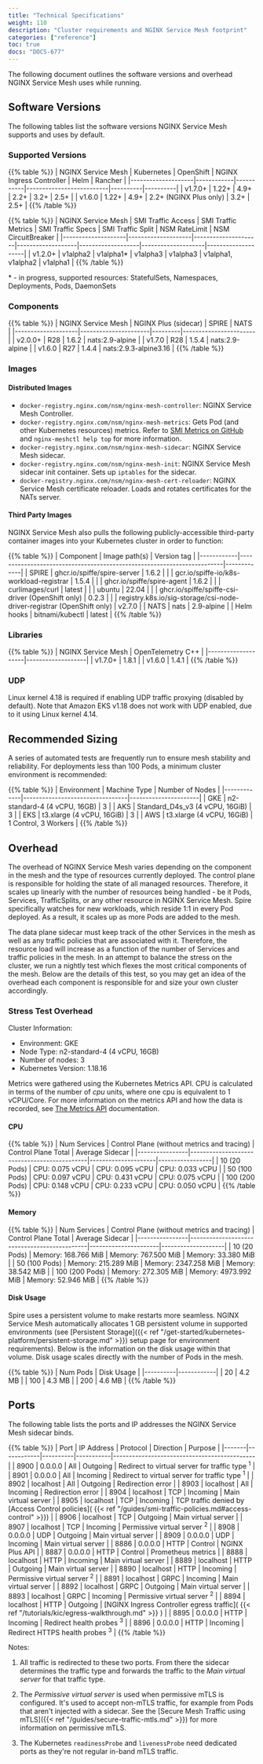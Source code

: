 ```yaml
---
title: "Technical Specifications"
weight: 110
description: "Cluster requirements and NGINX Service Mesh footprint"
categories: ["reference"]
toc: true
docs: "DOCS-677"
---
```


The following document outlines the software versions and overhead NGINX Service Mesh uses while running.

## Software Versions

The following tables list the software versions NGINX Service Mesh supports and uses by default.

### Supported Versions

{{% table %}}
| NGINX Service Mesh | Kubernetes | OpenShift | NGINX Ingress Controller | Helm     | Rancher  |
|--------------------|------------|-----------|--------------------------|----------|----------|
| v1.7.0+            | 1.22+      | 4.9+      | 2.2+                     | 3.2+     | 2.5+     |
| v1.6.0             | 1.22+      | 4.9+      | 2.2+ (NGINX Plus only)   | 3.2+     | 2.5+     |
{{% /table %}}

{{% table %}}
| NGINX Service Mesh | SMI Traffic Access | SMI Traffic Metrics | SMI Traffic Specs | SMI Traffic Split | NSM RateLimit      | NSM CircuitBreaker |
|--------------------|--------------------|---------------------|-------------------|-------------------|--------------------|--------------------|
| v1.2.0+            | v1alpha2           | v1alpha1\*          | v1alpha3          | v1alpha3          | v1alpha1, v1alpha2 | v1alpha1           |
{{% /table %}}

\* - in progress, supported resources: StatefulSets, Namespaces, Deployments, Pods, DaemonSets

### Components
{{% table %}}
| NGINX Service Mesh | NGINX Plus (sidecar) | SPIRE   | NATS                  |
|--------------------|----------------------|---------|-----------------------|
| v2.0.0+            | R28                  | 1.6.2   | nats:2.9-alpine       |
| v1.7.0             | R28                  | 1.5.4   | nats:2.9-alpine       |
| v1.6.0             | R27                  | 1.4.4   | nats:2.9.3-alpine3.16 |
{{% /table %}}

### Images
#### Distributed Images

- `docker-registry.nginx.com/nsm/nginx-mesh-controller`: NGINX Service Mesh Controller.
- `docker-registry.nginx.com/nsm/nginx-mesh-metrics`: Gets Pod (and other Kubernetes resources) metrics. Refer to [SMI Metrics on GitHub](https://github.com/servicemeshinterface/smi-metrics) and `nginx-meshctl help top` for more information.
- `docker-registry.nginx.com/nsm/nginx-mesh-sidecar`: NGINX Service Mesh sidecar.
- `docker-registry.nginx.com/nsm/nginx-mesh-init`: NGINX Service Mesh sidecar init container. Sets up `iptables` for the sidecar.
- `docker-registry.nginx.com/nsm/nginx-mesh-cert-reloader`: NGINX Service Mesh certificate reloader. Loads and rotates certificates for the NATs server.

#### Third Party Images
NGINX Service Mesh also pulls the following publicly-accessible third-party container images into your Kubernetes cluster in order to function:

{{% table %}}
| Component  | Image path(s)                                                          | Version tag |
|------------|------------------------------------------------------------------------|-------------|
| SPIRE      | ghcr.io/spiffe/spire-server                                            | 1.6.2       |
|            | gcr.io/spiffe-io/k8s-workload-registrar                                | 1.5.4       |
|            | ghcr.io/spiffe/spire-agent                                             | 1.6.2       |
|            | curlimages/curl                                                        | latest      |
|            | ubuntu                                                                 | 22.04       |
|            | ghcr.io/spiffe/spiffe-csi-driver (OpenShift only)                      | 0.2.3       |
|            | registry.k8s.io/sig-storage/csi-node-driver-registrar (OpenShift only) | v2.7.0      |
| NATS       | nats                                                                   | 2.9-alpine  |
| Helm hooks | bitnami/kubectl                                                        | latest      |
{{% /table %}}

### Libraries
{{% table %}}
| NGINX Service Mesh | OpenTelemetry C++ |
|--------------------|-------------------|
| v1.7.0+            | 1.8.1             |
| v1.6.0             | 1.4.1             |
{{% /table %}}

### UDP
Linux kernel 4.18 is required if enabling UDP traffic proxying (disabled by default). Note that Amazon EKS v1.18 does not work with UDP enabled, due to it using Linux kernel 4.14.

## Recommended Sizing

A series of automated tests are frequently run to ensure mesh stability and reliability. For deployments less than 100 Pods, a minimum cluster environment is recommended:

{{% table %}}
| Environment | Machine Type                    | Number of Nodes      |
|-------------|---------------------------------|----------------------|
| GKE         | n2-standard-4 (4 vCPU, 16GB)    | 3                    |
| AKS         | Standard_D4s_v3 (4 vCPU, 16GiB) | 3                    |
| EKS         | t3.xlarge (4 vCPU, 16GiB)       | 3                    |
| AWS         | t3.xlarge (4 vCPU, 16GiB)       | 1 Control, 3 Workers |
{{% /table %}}

## Overhead

The overhead of NGINX Service Mesh varies depending on the component in the mesh and the type of resources currently deployed. The control plane is responsible for holding the state of all managed resources. Therefore, it scales up linearly with the number of resources being handled - be it Pods, Services, TrafficSplits, or any other resource in NGINX Service Mesh. Spire specifically watches for new workloads, which reside 1:1 in every Pod deployed. As a result, it scales up as more Pods are added to the mesh.

The data plane sidecar must keep track of the other Services in the mesh as well as any traffic policies that are associated with it. Therefore, the resource load will increase as a function of the number of Services and traffic policies in the mesh. In an attempt to balance the stress on the cluster, we run a nightly test which flexes the most critical components of the mesh. Below are the details of this test, so you may get an idea of the overhead each component is responsible for and size your own cluster accordingly.

### Stress Test Overhead

Cluster Information:

- Environment: GKE
- Node Type: n2-standard-4 (4 vCPU, 16GB)
- Number of nodes: 3
- Kubernetes Version: 1.18.16

Metrics were gathered using the Kubernetes Metrics API. CPU is calculated in terms of the number of *cpu* units, where one cpu is equivalent to 1 vCPU/Core. For more information on the metrics API and how the data is recorded, see [The Metrics API](https://kubernetes.io/docs/tasks/debug-application-cluster/resource-metrics-pipeline/#the-metrics-api) documentation.

#### CPU

{{% table %}}
| Num Services   | Control Plane (without metrics and tracing) | Control Plane Total | Average Sidecar |
|----------------|---------------------------------------------|---------------------|-----------------|
| 10 (20 Pods)   | CPU: 0.075 vCPU                             | CPU: 0.095 vCPU     | CPU: 0.033 vCPU |
| 50 (100 Pods)  | CPU: 0.097 vCPU                             | CPU: 0.431 vCPU     | CPU: 0.075 vCPU |
| 100 (200 Pods) | CPU: 0.148 vCPU                             | CPU: 0.233 vCPU     | CPU: 0.050 vCPU |
{{% /table %}}

#### Memory

{{% table %}}
| Num Services   | Control Plane (without metrics and tracing) | Control Plane Total  | Average Sidecar    |
|----------------|---------------------------------------------|----------------------|--------------------|
| 10 (20 Pods)   | Memory: 168.766 MiB                         | Memory: 767.500 MiB  | Memory: 33.380 MiB |
| 50 (100 Pods)  | Memory: 215.289 MiB                         | Memory: 2347.258 MiB | Memory: 38.542 MiB |
| 100 (200 Pods) | Memory: 272.305 MiB                         | Memory: 4973.992 MiB | Memory: 52.946 MiB |
{{% /table %}}

#### Disk Usage

Spire uses a persistent volume to make restarts more seamless. NGINX Service Mesh automatically allocates 1 GB persistent volume in supported environments (see [Persistent Storage]({{< ref "/get-started/kubernetes-platform/persistent-storage.md" >}}) setup page for environment requirements). Below is the information on the disk usage within that volume. Disk usage scales directly with the number of Pods in the mesh.

{{% table %}}
| Num Pods | Disk Usage |
|----------|------------|
| 20       | 4.2 MB     |
| 100      | 4.3 MB     |
| 200      | 4.6 MB     |
{{% /table %}}

## Ports

The following table lists the ports and IP addresses the NGINX Service Mesh sidecar binds.

{{% table %}}
| Port  | IP Address | Protocol | Direction | Purpose                                     |
|-------|------------|----------|-----------|---------------------------------------------|
| 8900  | 0.0.0.0    | All      | Outgoing  | Redirect to virtual server for traffic type <sup>1</sup> |
| 8901  | 0.0.0.0    | All      | Incoming  | Redirect to virtual server for traffic type <sup>1</sup> |
| 8902  | localhost  | All      | Outgoing  | Redirection error                           |
| 8903  | localhost  | All      | Incoming  | Redirection error                           |
| 8904  | localhost  | TCP      | Incoming  | Main virtual server                         |
| 8905  | localhost  | TCP      | Incoming  | TCP traffic denied by [Access Control policies]( {{< ref "/guides/smi-traffic-policies.md#access-control" >}}) |
| 8906  | localhost  | TCP      | Outgoing  | Main virtual server                         |
| 8907  | localhost  | TCP      | Incoming  | Permissive virtual server <sup>2</sup>      |
| 8908  | 0.0.0.0    | UDP      | Outgoing  | Main virtual server                         |
| 8909  | 0.0.0.0    | UDP      | Incoming  | Main virtual server                         |
| 8886  | 0.0.0.0    | HTTP     | Control   | NGINX Plus API                              |
| 8887  | 0.0.0.0    | HTTP     | Control   | Prometheus metrics                          |
| 8888  | localhost  | HTTP     | Incoming  | Main virtual server                         |
| 8889  | localhost  | HTTP     | Outgoing  | Main virtual server                         |
| 8890  | localhost  | HTTP     | Incoming  | Permissive virtual server <sup>2</sup>      |
| 8891  | localhost  | GRPC     | Incoming  | Main virtual server                         |
| 8892  | localhost  | GRPC     | Outgoing  | Main virtual server                         |
| 8893  | localhost  | GRPC     | Incoming  | Permissive virtual server <sup>2</sup>      |
| 8894  | localhost  | HTTP     | Outgoing  | [NGINX Ingress Controller egress traffic]( {{< ref "/tutorials/kic/egress-walkthrough.md" >}} )      |
| 8895  | 0.0.0.0    | HTTP     | Incoming  | Redirect health probes <sup>3</sup>         |
| 8896  | 0.0.0.0    | HTTP     | Incoming  | Redirect HTTPS health probes <sup>3</sup>   |
{{% /table %}}

Notes:

1. All traffic is redirected to these two ports. From there the sidecar determines the traffic type and forwards the traffic to the *Main virtual server* for that traffic type.

2. The *Permissive virtual server* is used when permissive mTLS is configured. It's used to accept non-mTLS traffic, for example from Pods that aren't injected with a sidecar. See the [Secure Mesh Traffic using mTLS]({{< ref "/guides/secure-traffic-mtls.md" >}}) for more information on permissive mTLS.

3. The Kubernetes `readinessProbe` and `livenessProbe` need dedicated ports as they're not regular in-band mTLS traffic.
